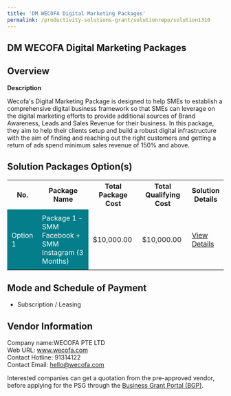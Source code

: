 ```yaml
---
title: 'DM WECOFA Digital Marketing Packages'
permalink: /productivity-solutions-grant/solutionrepo/solution1310
---
```


## DM WECOFA Digital Marketing Packages

## Overview

**Description**

Wecofa's Digital Marketing Package is designed to help SMEs to establish a comprehensive digital business framework so that SMEs can leverage on the digital marketing efforts to provide additional sources of Brand Awareness, Leads and Sales Revenue for their business. In this package, they aim to help their clients setup and build a robust digital infrastructure with the aim of finding and reaching out the right customers and getting a return of ads spend minimum sales revenue of 150% and above.

## Solution Packages Option(s)

<table>
<tr>
<th><b>No.</b></th>
<th><b>Package Name</b></th>
<th><b>Total Package Cost</b></th>
<th><b>Total Qualifying Cost</b></th>
<th><b>Solution Details</b></th>
</tr>
<tr>
<td style='padding: 10px; background-color: #037E8A; color: #FFFFFF;'>Option 1</td>
<td style='padding: 10px; background-color: #037E8A; color: #FFFFFF;'>Package 1 - SMM Facebook + SMM Instagram (3 Months)</td>
<td style='padding: 10px;'>$10,000.00</td>
<td style='padding: 10px;'>$10,000.00</td>
<td style='padding: 10px;'><a href='/images/psg/WECOFA_Desensitised_Annex_3.pdf' target='_blank'>View Details</a></td>
</tr>
</table>

## Mode and Schedule of Payment

 - Subscription / Leasing

## Vendor Information

 Company name:WECOFA PTE LTD<br>Web URL: www.wecofa.com <br>Contact Hotline: 91314122 <br>Contact Email: hello@wecofa.com 

Interested companies can get a quotation from the pre-approved vendor, before applying for the PSG through the <a href='https://www.businessgrants.gov.sg/' target='_blank' rel='noopener'>Business Grant Portal (BGP)</a>.

<script src="/jquery/resize-tables.js"></script>

